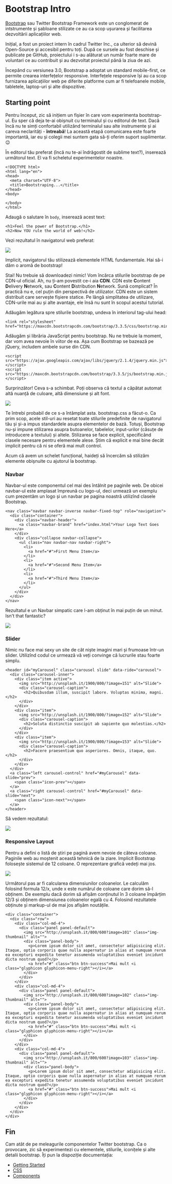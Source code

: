 # Bootstrap Intro

[Bootstrap](https://github.com/girlsgoit/wiki/tree/ddfca2b751e14dd38bc5a74aa19e4731ada01e23/frontend/getbootstrap.com) sau Twitter Bootstrap Framework este un conglomerat de intstrumente și șabloane stilizate ce au ca scop ușurarea și facilitarea dezvoltării aplicațiilor web.

Inițial, a fost un proiect intern în cadrul Twitter Inc., ca ulterior să devină Open-Source și accesibil pentru toți. După ce sursele au fost deschise și publicate pe GitHub, proiectului i s-au alăturat un număr foarte mare de voluntari ce au contribuit și au dezvoltat proiectul până la ziua de azi.

Începând cu versiunea 3.0, Bootstrap a adoptat un standard mobile-first, ce permite crearea interfețelor responsive. Interfețele responsive își au ca scop furnizarea aplicațiilor web pe diferite platforme cum ar fi telefoanele mobile, tabletele, laptop-uri și alte dispozitive.

## Starting point

Pentru început, zic să inițiem un fișier în care vom experimenta bootstrap-ul. Eu sper că deja te-ai obișnuit cu terminalul și cu editorul de text. Dacă încă nu te simți confortabil utilizând terminalul sau alte instrumente și ai careva neclarități - **întreabă**! La această etapă comunicarea este foarte importantă, iar eu și colegii mei suntem gata să-ți oferim suport suplimentar. :wink:

În editorul tău preferat \(încă nu te-ai îndrăgostit de sublime text?\), inserează următorul text. El va fi scheletul experimentelor noastre.

```markup
<!DOCTYPE html>
<html lang="en">
<head>
  <meta charset="UTF-8">
  <title>Bootstraping...</title>
</head>
<body>

</body>
</html>
```

Adaugă o salutare în `body`, inserează acest text:

```markup
<h1>Feel the power of Bootstrap.</h1>
<h2>Now YOU rule the world of web!</h2>
```

Vezi rezultatul în navigatorul web preferat:

![](../.gitbook/assets/1.png)

Implicit, navigatorul tău stilizează elementele HTML fundamentale. Hai să-i dăm o aromă de bootstrap!

Stai! Nu trebuie să downloadezi nimic! Vom încărca stilurile bootstrap de pe CDN-ul oficial. Ah, nu ți-am povestit ce-i aia **CDN**. CDN este **C**ontent **D**elivery **N**etwork, sau **C**ontent **D**istribution **N**etwork. Sună complicat? În practică nu e, cel puțin din perspectivă de utilizator. CDN este un sistem distribuit care servește fișiere statice. Pe lângă simplitatea de utilizare, CDN-urile mai au și alte avantaje, ele însă nu sunt în scopul acestui tutorial.

Adăugăm legătura spre stilurile bootstrap, undeva în interiorul tag-ului head:

```markup
<link rel="stylesheet" href="https://maxcdn.bootstrapcdn.com/bootstrap/3.3.5/css/bootstrap.min.css">
```

Adăugăm și librăria JavaScript pentru bootstrap. Nu ne trebuie la moment, dar vom avea nevoie în viitor de ea. Așa cum Bootstrap se bazează pe jQuery, includem ambele surse din CDN.

```markup
<script src="https://ajax.googleapis.com/ajax/libs/jquery/2.1.4/jquery.min.js"></script>
<script src="https://maxcdn.bootstrapcdn.com/bootstrap/3.3.5/js/bootstrap.min.js"></script>
```

Surprinzător! Ceva s-a schimbat. Poți observa că textul a căpătat automat altă nuanță de culoare, altă dimensiune și alt font.

![](../.gitbook/assets/2.png)

Te întrebi probabil de ce s-a întâmplat asta. bootstrap.css a făcut-o. Ca prim scop, acele stil-uri au resetat toate stilurile predefinite de navigatorul tău și și-a impus standardele asupra elementelor de bază. Totuși, Bootstrap nu-și impune stilizarea asupra butoanelor, tabelelor, input-urilor \(căsuțe de introducere a textului\) și altele. Stilizarea se face explicit, specificând clasele necesare pentru elementele alese. Știm că explicit e mai bine decât implicit pentru că ni se oferă mai mult control.

Acum că avem un schelet funcțional, haideți să încercăm să stilizăm elemente obișnuite cu ajutorul la bootstrap.

### Navbar

Navbar-ul este componentul cel mai des întâlnit pe paginile web. De obicei navbar-ul este amplasat împreună cu logo-ul, deci urmează un exemplu cum prezentăm un logo și un navbar pe pagina noastră utilizînd clasele Bootstrap.

```markup
<nav class="navbar navbar-inverse navbar-fixed-top" role="navigation">
  <div class="container">
    <div class="navbar-header">
      <a class="navbar-brand" href="index.html">Your Logo Text Goes Here</a>
    </div>
    <div class="collapse navbar-collapse">
      <ul class="nav navbar-nav navbar-right">
        <li>
          <a href="#">First Menu Item</a>
        </li>
        <li>
          <a href="#">Second Menu Item</a>
        </li>
        <li>
          <a href="#">Third Menu Item</a>
        </li>
      </ul>
    </div>
  </div>
</nav>
```

Rezultatul e un Navbar simpatic care l-am obținut în mai puțin de un minut. Isn't that fantastic?

![](../.gitbook/assets/3.png)

### Slider

Nimic nu face mai sexy un site de cât niște imagini mari și frumoase într-un slider. Utilizînd codul ce urmează vă veți convinge că lucrurile stau foarte simplu.

```markup
<header id="myCarousel" class="carousel slide" data-ride="carousel">
  <div class="carousel-inner">
    <div class="item active">
      <img src="http://unsplash.it/1900/800/?image=151" alt="Slide">
      <div class="carousel-caption">
        <h2>Quibusdam illum, suscipit labore. Voluptas minima, magni.</h2>
      </div>
    </div>
    <div class="item">
      <img src="http://unsplash.it/1900/800/?image=152" alt="Slide">
      <div class="carousel-caption">
        <h2>Soluta distinctio suscipit ab sapiente quo molestias.</h2>
      </div>
    </div>
    <div class="item">
      <img src="http://unsplash.it/1900/800/?image=153" alt="Slide">
      <div class="carousel-caption">
        <h2>Facere praesentium quo asperiores. Omnis, itaque, quo.</h2>
      </div>
    </div>
  </div>
  <a class="left carousel-control" href="#myCarousel" data-slide="prev">
    <span class="icon-prev"></span>
  </a>
  <a class="right carousel-control" href="#myCarousel" data-slide="next">
    <span class="icon-next"></span>
  </a>
</header>
```

Să vedem rezultatul:

![](../.gitbook/assets/4.png)

### Responsive Layout

Pentru a defini o listă de știri pe pagină avem nevoie de câteva coloane. Paginile web au moștenit această tehnică de la ziare. Implicit Bootstrap folosește sistemul de 12 coloane. O reprezentare grafică vedeți mai jos.

![](../.gitbook/assets/5.png)

Următorul pas ar fi calcularea dimensiunilor coloanelor. Le calculăm folosind formula 12/x, unde x este numărul de coloane care dorim să-l obținem. De exemplu dacă dorim să afișăm conținutul în 3 coloane împărțim 12/3 și obținem dimensiunea coloanelor egală cu 4. Folosind rezultatele obținute și markup-ul de mai jos afișăm noutățile.

```markup
<div class="container">
  <div class="row">
    <div class="col-md-4">
      <div class="panel panel-default">
        <img src="http://unsplash.it/800/600?image=101" class="img-thumbnail" alt="">
        <div class="panel-body">
          <p>Lorem ipsum dolor sit amet, consectetur adipisicing elit. Itaque, optio corporis quae nulla aspernatur in alias at numquam rerum ea excepturi expedita tenetur assumenda voluptatibus eveniet incidunt dicta nostrum quod?</p>
          <a href="#" class="btn btn-success">Mai mult <i class="glyphicon glyphicon-menu-right"></i></a>
        </div>
      </div>
    </div>
    <div class="col-md-4">
      <div class="panel panel-default">
        <img src="http://unsplash.it/800/600?image=102" class="img-thumbnail" alt="">
        <div class="panel-body">
          <p>Lorem ipsum dolor sit amet, consectetur adipisicing elit. Itaque, optio corporis quae nulla aspernatur in alias at numquam rerum ea excepturi expedita tenetur assumenda voluptatibus eveniet incidunt dicta nostrum quod?</p>
          <a href="#" class="btn btn-success">Mai mult <i class="glyphicon glyphicon-menu-right"></i></a>
        </div>
      </div>
    </div>
    <div class="col-md-4">
      <div class="panel panel-default">
        <img src="http://unsplash.it/800/600?image=103" class="img-thumbnail" alt="">
        <div class="panel-body">
          <p>Lorem ipsum dolor sit amet, consectetur adipisicing elit. Itaque, optio corporis quae nulla aspernatur in alias at numquam rerum ea excepturi expedita tenetur assumenda voluptatibus eveniet incidunt dicta nostrum quod?</p>
          <a href="#" class="btn btn-success">Mai mult <i class="glyphicon glyphicon-menu-right"></i></a>
        </div>
      </div>
    </div>
  </div>
</div>
```

## Fin

Cam atât de pe meleagurile componentelor Twitter bootstrap. Ca o provocare, zic să experimentezi cu elementele, stilurile, iconițele și alte detalii bootstrap. Îți pun la dispoziție documentația:

* [Getting Started](http://getbootstrap.com/getting-started/)
* [CSS](http://getbootstrap.com/css/)
* [Components](http://getbootstrap.com/components/)

